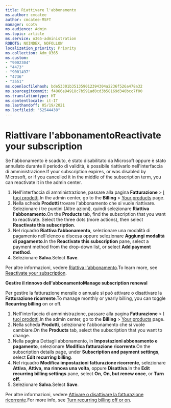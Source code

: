 ```yaml
---
title: Riattivare l'abbonamento
ms.author: cmcatee
author: cmcatee-MSFT
manager: scotv
ms.audience: Admin
ms.topic: article
ms.service: o365-administration
ROBOTS: NOINDEX, NOFOLLOW
localization_priority: Priority
ms.collection: Adm_O365
ms.custom:
- "9002304"
- "4473"
- "9001497"
- "4736"
- "3551"
ms.openlocfilehash: bde53301b351359012394304a2236f526a478a32
ms.sourcegitcommit: f4866e94918c7b591ad0cd3b58169d340bcc7f00
ms.translationtype: HT
ms.contentlocale: it-IT
ms.lasthandoff: 05/19/2021
ms.locfileid: "52544438"
---
```

# <a name="reactivate-your-subscription"></a><span data-ttu-id="d5499-102">Riattivare l'abbonamento</span><span class="sxs-lookup"><span data-stu-id="d5499-102">Reactivate your subscription</span></span>

<span data-ttu-id="d5499-103">Se l'abbonamento è scaduto, è stato disabilitato da Microsoft oppure è stato annullato durante il periodo di validità, è possibile riattivarlo nell'interfaccia di amministrazione.</span><span class="sxs-lookup"><span data-stu-id="d5499-103">If your subscription expires, or was disabled by Microsoft, or if you cancelled it in the middle of the subscription term, you can reactivate it in the admin center.</span></span>

1. <span data-ttu-id="d5499-104">Nell'interfaccia di amministrazione, passare alla pagina **Fatturazione** > [I tuoi prodotti](https://go.microsoft.com/fwlink/p/?linkid=842054).</span><span class="sxs-lookup"><span data-stu-id="d5499-104">In the admin center, go to the **Billing** > [Your products](https://go.microsoft.com/fwlink/p/?linkid=842054) page.</span></span>
2. <span data-ttu-id="d5499-p101">Nella scheda **Prodotti** trovare l'abbonamento che si vuole riattivare. Selezionare i tre puntini (Altre azioni), quindi selezionare **Riattiva l'abbonamento**.</span><span class="sxs-lookup"><span data-stu-id="d5499-p101">On the **Products** tab, find the subscription that you want to reactivate. Select the three dots (more actions), then select **Reactivate this subscription**.</span></span>
3. <span data-ttu-id="d5499-107">Nel riquadro **Riattiva l’abbonamento**, selezionare una modalità di pagamento nell'elenco a discesa oppure selezionare **Aggiungi modalità di pagamento**.</span><span class="sxs-lookup"><span data-stu-id="d5499-107">In the **Reactivate this subscription** pane, select a payment method from the drop-down list, or select **Add payment method**.</span></span>
4. <span data-ttu-id="d5499-108">Selezionare **Salva**.</span><span class="sxs-lookup"><span data-stu-id="d5499-108">Select **Save**.</span></span>

<span data-ttu-id="d5499-109">Per altre informazioni, vedere [Riattiva l'abbonamento](/microsoft-365/commerce/subscriptions/reactivate-your-subscription).</span><span class="sxs-lookup"><span data-stu-id="d5499-109">To learn more, see [Reactivate your subscription](/microsoft-365/commerce/subscriptions/reactivate-your-subscription).</span></span>

<span data-ttu-id="d5499-110">**Gestire il rinnovo dell'abbonamento**</span><span class="sxs-lookup"><span data-stu-id="d5499-110">**Manage subscription renewal**</span></span>

<span data-ttu-id="d5499-111">Per gestire la fatturazione mensile o annuale si può attivare o disattivare la **Fatturazione ricorrente**.</span><span class="sxs-lookup"><span data-stu-id="d5499-111">To manage monthly or yearly billing, you can toggle **Recurring billing** on or off.</span></span>

1. <span data-ttu-id="d5499-112">Nell'interfaccia di amministrazione, passare alla pagina **Fatturazione** > [I tuoi prodotti](https://go.microsoft.com/fwlink/p/?linkid=842054).</span><span class="sxs-lookup"><span data-stu-id="d5499-112">In the admin center, go to the **Billing** > [Your products](https://go.microsoft.com/fwlink/p/?linkid=842054) page.</span></span>
2. <span data-ttu-id="d5499-113">Nella scheda **Prodotti**, selezionare l'abbonamento che si vuole cambiare.</span><span class="sxs-lookup"><span data-stu-id="d5499-113">On the **Products** tab, select the subscription that you want to change.</span></span>
3. <span data-ttu-id="d5499-114">Nella pagina Dettagli abbonamento, in **Impostazioni abbonamento e pagamento**, selezionare **Modifica fatturazione ricorrente**.</span><span class="sxs-lookup"><span data-stu-id="d5499-114">On the subscription details page, under **Subscription and payment settings**, select **Edit recurring billing**.</span></span>
4. <span data-ttu-id="d5499-115">Nel riquadro **Modifica impostazioni fatturazione ricorrente**, selezionare **Attiva**, **Attiva, ma rinnova una volta**, oppure **Disattiva**.</span><span class="sxs-lookup"><span data-stu-id="d5499-115">In the **Edit recurring billing settings** pane, select **On**, **On, but renew once**, or **Turn off**.</span></span>
5. <span data-ttu-id="d5499-116">Selezionare **Salva**.</span><span class="sxs-lookup"><span data-stu-id="d5499-116">Select **Save**.</span></span>

<span data-ttu-id="d5499-117">Per altre informazioni, vedere [Attivare o disattivare la fatturazione ricorrente](/microsoft-365/commerce/subscriptions/renew-your-subscription#turn-recurring-billing-off-or-on).</span><span class="sxs-lookup"><span data-stu-id="d5499-117">For more info, see [Turn recurring billing off or on](/microsoft-365/commerce/subscriptions/renew-your-subscription#turn-recurring-billing-off-or-on).</span></span>